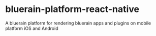 # bluerain-platform-react-native
A bluerain platform for rendering bluerain apps and plugins on mobile platform iOS and Android
